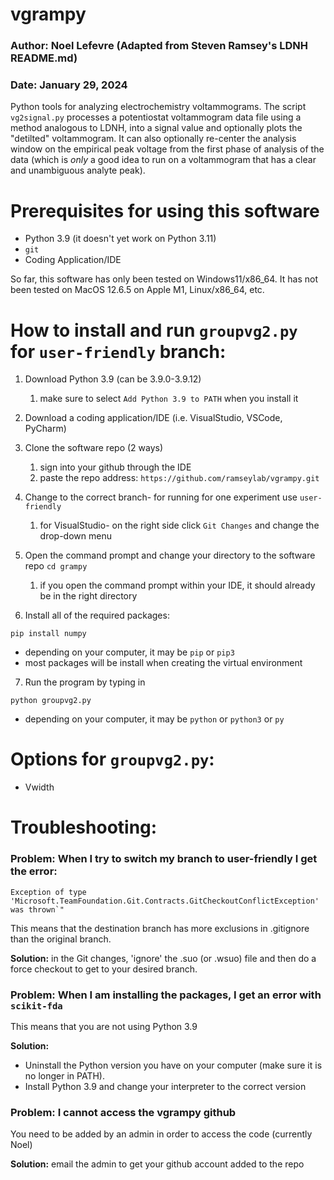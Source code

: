 # vgrampy

### Author: Noel Lefevre (Adapted from Steven Ramsey's LDNH README.md)
### Date: January 29, 2024

Python tools for analyzing electrochemistry voltammograms. The script
`vg2signal.py` processes a potentiostat voltammogram data file using a method
analogous to LDNH, into a signal value and optionally plots the "detilted"
voltammogram. It can also optionally re-center the analysis window on the
empirical peak voltage from the first phase of analysis of the data (which is
_only_ a good idea to run on a voltammogram that has a clear and unambiguous
analyte peak).

# Prerequisites for using this software

- Python 3.9 (it doesn't yet work on Python 3.11)
- `git`
- Coding Application/IDE

So far, this software has only been tested on Windows11/x86_64. It has 
not been tested on MacOS 12.6.5 on Apple M1, Linux/x86_64, etc.

# How to install and run `groupvg2.py` for `user-friendly` branch:

1. Download Python 3.9 (can be 3.9.0-3.9.12)
   1. make sure to select `Add Python 3.9 to PATH` when you install it


2. Download a coding application/IDE (i.e. VisualStudio, VSCode, PyCharm)


3. Clone the software repo (2 ways)
   1. sign into your github through the IDE
   2. paste the repo address: `https://github.com/ramseylab/vgrampy.git`


4. Change to the correct branch- for running for one experiment use `user-friendly`
   1. for VisualStudio- on the right side click `Git Changes` and change the drop-down menu


5. Open the command prompt and change your directory to the software repo `cd grampy`
   1. if you open the command prompt within your IDE, it should already be in the right directory


6. Install all of the required packages:
```dockerignore
pip install numpy
```
- depending on your computer, it may be `pip` or `pip3`
- most packages will be install when creating the virtual environment

7. Run the program by typing in 
```
python groupvg2.py
```
- depending on your computer, it may be `python` or `python3` or `py`

# Options for `groupvg2.py`:

- Vwidth

# Troubleshooting:

### Problem: When I try to switch my branch to user-friendly I get the error: 

```
Exception of type 'Microsoft.TeamFoundation.Git.Contracts.GitCheckoutConflictException' was thrown`"
```
This means that the destination branch has more exclusions in .gitignore than the original branch.

**Solution:** in the Git changes, 'ignore' the .suo (or .wsuo) file and then do a force checkout to get to your desired branch.


### Problem: When I am installing the packages, I get an error with `scikit-fda`

This means that you are not using Python 3.9

**Solution:** 
- Uninstall the Python version you have on your computer (make sure it is no longer in PATH). 
- Install Python 3.9 and change your interpreter to the correct version


### Problem: I cannot access the vgrampy github

You need to be added by an admin in order to access the code (currently Noel)

**Solution:** email the admin to get your github account added to the repo